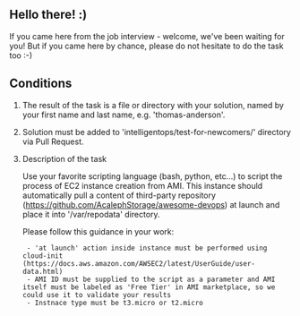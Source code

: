 ## Hello there! :)

If you came here from the job interview - welcome, we've been waiting for you! But if you came here by chance, please do not hesitate to do the task too :-)

## Conditions
1. The result of the task is a file or directory with your solution, named by your first name and last name, e.g. 'thomas-anderson'.
2. Solution must be added to 'intelligentops/test-for-newcomers/' directory via Pull Request.
3. Description of the task

    Use your favorite scripting language (bash, python, etc...) to script the process of EC2 instance creation from AMI. This instance should automatically pull a content of third-party repository (https://github.com/AcalephStorage/awesome-devops) at launch and place it into '/var/repodata' directory.
    
    Please follow this guidance in your work:
    
        - 'at launch' action inside instance must be performed using cloud-init (https://docs.aws.amazon.com/AWSEC2/latest/UserGuide/user-data.html)
        - AMI ID must be supplied to the script as a parameter and AMI itself must be labeled as 'Free Tier' in AMI marketplace, so we could use it to validate your results 
        - Instnace type must be t3.micro or t2.micro
